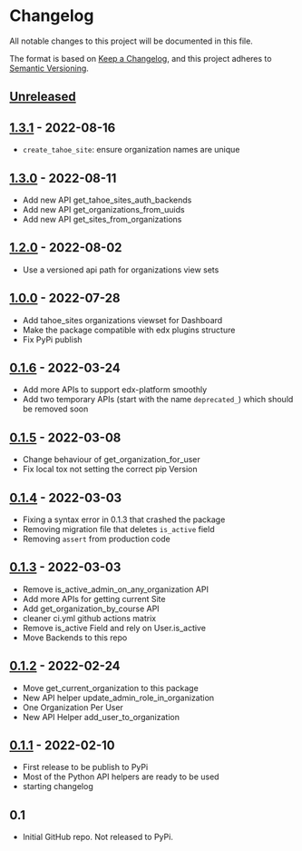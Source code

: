 # Changelog

All notable changes to this project will be documented in this file.

The format is based on [Keep a Changelog](https://keepachangelog.com/en/1.0.0/),
and this project adheres to [Semantic Versioning](https://semver.org/spec/v2.0.0.html).

<!-- Note: Update the `Unreleased link` after adding a new release -->

## [Unreleased](https://github.com/appsembler/tahoe-sites/compare/v1.3.1...HEAD)

## [1.3.1](https://github.com/appsembler/tahoe-sites/compare/v1.3.0...v1.3.1) - 2022-08-16
 - `create_tahoe_site`: ensure organization names are unique

## [1.3.0](https://github.com/appsembler/tahoe-sites/compare/v1.2.0...v1.3.0) - 2022-08-11
 - Add new API get_tahoe_sites_auth_backends
 - Add new API get_organizations_from_uuids
 - Add new API get_sites_from_organizations

## [1.2.0](https://github.com/appsembler/tahoe-sites/compare/v1.0.0...v1.2.0) - 2022-08-02
 - Use a versioned api path for organizations view sets

## [1.0.0](https://github.com/appsembler/tahoe-sites/compare/v0.1.6...v1.0.0) - 2022-07-28
 - Add tahoe_sites organizations viewset for Dashboard
 - Make the package compatible with edx plugins structure
 - Fix PyPi publish

## [0.1.6](https://github.com/appsembler/tahoe-sites/compare/v0.1.5...v0.1.6) - 2022-03-24
 - Add more APIs to support edx-platform smoothly
 - Add two temporary APIs (start with the name `deprecated_`) which should be removed soon 

## [0.1.5](https://github.com/appsembler/tahoe-sites/compare/v0.1.4...v0.1.5) - 2022-03-08
 - Change behaviour of get_organization_for_user
 - Fix local tox not setting the correct pip Version 

## [0.1.4](https://github.com/appsembler/tahoe-sites/compare/v0.1.3...v0.1.4) - 2022-03-03
 - Fixing a syntax error in 0.1.3 that crashed the package
 - Removing migration file that deletes `is_active` field
 - Removing `assert` from production code 

## [0.1.3](https://github.com/appsembler/tahoe-sites/compare/v0.1.2...v0.1.3) - 2022-03-03
 - Remove is_active_admin_on_any_organization API
 - Add more APIs for getting current Site
 - Add get_organization_by_course API
 - cleaner ci.yml github actions matrix
 - Remove is_active Field and rely on User.is_active
 - Move Backends to this repo

## [0.1.2](https://github.com/appsembler/tahoe-sites/compare/v0.1.1...v0.1.2) - 2022-02-24
 - Move get_current_organization to this package
 - New API helper update_admin_role_in_organization
 - One Organization Per User
 - New API Helper add_user_to_organization

## [0.1.1](https://github.com/appsembler/tahoe-sites/compare/ef43ca91543432335e6ddb9b26cab11059811f64...v0.1.1) - 2022-02-10
 - First release to be publish to PyPi
 - Most of the Python API helpers are ready to be used
 - starting changelog

## 0.1
 - Initial GitHub repo. Not released to PyPi.

